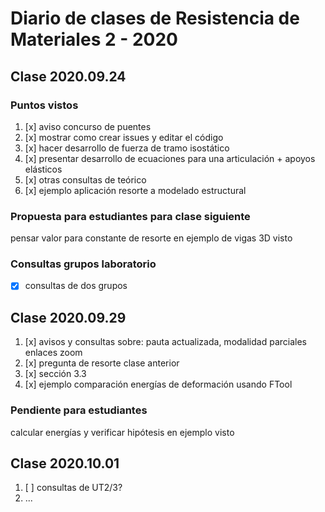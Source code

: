 # Diario de clases de Resistencia de Materiales 2 - 2020

## Clase 2020.09.24

### Puntos vistos
 1. [x] aviso concurso de puentes
 1. [x] mostrar como crear issues y editar el código
 1. [x] hacer desarrollo de fuerza de tramo isostático
 1. [x] presentar desarrollo de ecuaciones para una articulación + apoyos elásticos
 1. [x] otras consultas de teórico
 1. [x] ejemplo aplicación resorte a modelado estructural

### Propuesta para estudiantes para clase siguiente

pensar valor para constante de resorte en ejemplo de vigas 3D visto

### Consultas grupos laboratorio

 * [x] consultas de dos grupos

## Clase 2020.09.29

 1. [x] avisos y consultas sobre: pauta actualizada, modalidad parciales enlaces zoom
 1. [x] pregunta de resorte clase anterior
 1. [x] sección 3.3
 1. [x] ejemplo comparación energías de deformación usando FTool

### Pendiente para estudiantes

calcular energías y verificar hipótesis en ejemplo visto

## Clase 2020.10.01

 1. [ ] consultas de UT2/3?
 1. ...
